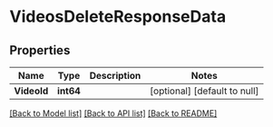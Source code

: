 # VideosDeleteResponseData

## Properties
Name | Type | Description | Notes
------------ | ------------- | ------------- | -------------
**VideoId** | **int64** |  | [optional] [default to null]

[[Back to Model list]](../README.md#documentation-for-models) [[Back to API list]](../README.md#documentation-for-api-endpoints) [[Back to README]](../README.md)


